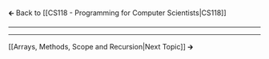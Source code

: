 🡰 Back to [[CS118 - Programming for Computer Scientists|CS118]] 
- - -
- - - 
[[Arrays, Methods, Scope and Recursion|Next Topic]] 🡲

